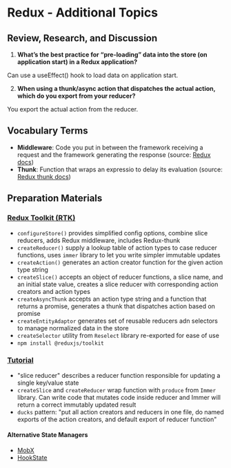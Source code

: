# Redux - Additional Topics

## Review, Research, and Discussion

1. **What’s the best practice for “pre-loading” data into the store (on application start) in a Redux application?**

Can use a useEffect() hook to load data on application start.

2. **When using a thunk/async action that dispatches the actual action, which do you export from your reducer?**

You export the actual action from the reducer.

## Vocabulary Terms

- **Middleware**: Code you put in between the framework receiving a request and the framework generating the response (source: [Redux docs](https://redux.js.org/understanding/history-and-design/middleware))
- **Thunk**: Function that wraps an expressio to delay its evaluation (source: [Redux thunk docs](https://github.com/reduxjs/redux-thunk))

## Preparation Materials

### [Redux Toolkit (RTK)](https://redux-toolkit.js.org/)
- `configureStore()` provides simplified config options, combine slice reducers, adds Redux middleware, includes Redux-thunk
- `createReducer()` supply a lookup table of action types to case reducer functions, uses `immer` library to let you write simpler immutable updates
- `createAction()` generates an action creator function for the given action type string
- `createSlice()` accepts an object of reducer functions, a slice name, and an initial state value, creates a slice reducer with corresponding action creators and action types
- `createAsyncThunk` accepts an action type string and a function that returns a promise, generates a thunk that dispatches action based on promise
- `createEntityAdaptor` generates set of reusable reducers adn selectors to manage normalized data in the store
- `createSelector` utility from `Reselect` library re-exported for ease of use
- `npm install @reduxjs/toolkit`

### [Tutorial](https://redux-toolkit.js.org/tutorials/intermediate-tutorial)
- "slice reducer" describes a reducer function responsible for updating a single key/value state
- `createSlice` and `createReducer` wrap function with `produce` from `Immer` library. Can write code that mutates code inside reducer and Immer will return a correct immutably updated result
- `ducks` pattern: "put all action creators and reducers in one file, do named exports of the action creators, and default export of reducer function"    
    
#### Alternative State Managers

- [MobX](https://mobx.js.org/getting-started.html)
- [HookState](https://hookstate.js.org/)